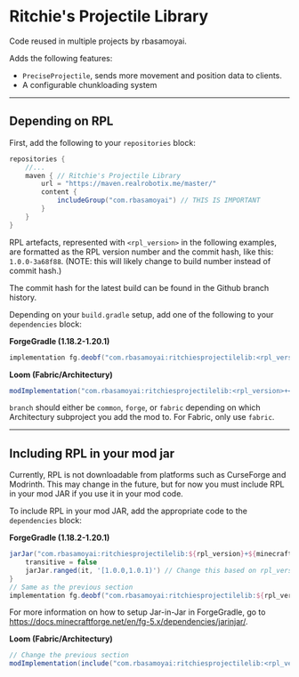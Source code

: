 # Ritchie's Projectile Library

Code reused in multiple projects by rbasamoyai.

Adds the following features:
- `PreciseProjectile`, sends more movement and position data to clients.
- A configurable chunkloading system

---

## Depending on RPL

First, add the following to your `repositories` block:
```gradle
repositories {
    //...
    maven { // Ritchie's Projectile Library
        url = "https://maven.realrobotix.me/master/"
        content {
            includeGroup("com.rbasamoyai") // THIS IS IMPORTANT
        }
    }
}
```

RPL artefacts, represented with `<rpl_version>` in the following examples, are
formatted as the RPL version number and the commit hash, like this: `1.0.0-3a68f88`.
(NOTE: this will likely change to build number instead of commit hash.)

The commit hash for the latest build can be found in the Github branch history.

Depending on your `build.gradle` setup, add one of the following to your `dependencies`
block:

__ForgeGradle (1.18.2-1.20.1)__
```gradle
implementation fg.deobf("com.rbasamoyai:ritchiesprojectilelib:<rpl_version>+<minecraft_version>-forge") { transitive = false }
```

__Loom (Fabric/Architectury)__
```gradle
modImplementation("com.rbasamoyai:ritchiesprojectilelib:<rpl_version>+<minecraft_version>-<branch>") { transitive = false }
```
`branch` should either be `common`, `forge`, or `fabric` depending on which
Architectury subproject you add the mod to. For Fabric, only use `fabric`.

---

## Including RPL in your mod jar

Currently, RPL is not downloadable from platforms such as CurseForge and Modrinth.
This may change in the future, but for now you must include RPL in your mod JAR
if you use it in your mod code.

To include RPL in your mod JAR, add the appropriate code to the `dependencies`
block:

__ForgeGradle (1.18.2-1.20.1)__
```gradle
jarJar("com.rbasamoyai:ritchiesprojectilelib:${rpl_version}+${minecraft_version}-forge") {
    transitive = false
    jarJar.ranged(it, '[1.0.0,1.0.1)') // Change this based on rpl_version. jarJar.pin seems to not work.
}
// Same as the previous section
implementation fg.deobf("com.rbasamoyai:ritchiesprojectilelib:${rpl_version}+${minecraft_version}-forge") { transitive = false }
```
For more information on how to setup Jar-in-Jar in ForgeGradle, go to
https://docs.minecraftforge.net/en/fg-5.x/dependencies/jarinjar/.

__Loom (Fabric/Architectury)__
```gradle
// Change the previous section
modImplementation(include("com.rbasamoyai:ritchiesprojectilelib:<rpl_version>+<minecraft_version>-<branch>")) { transitive = false }
```